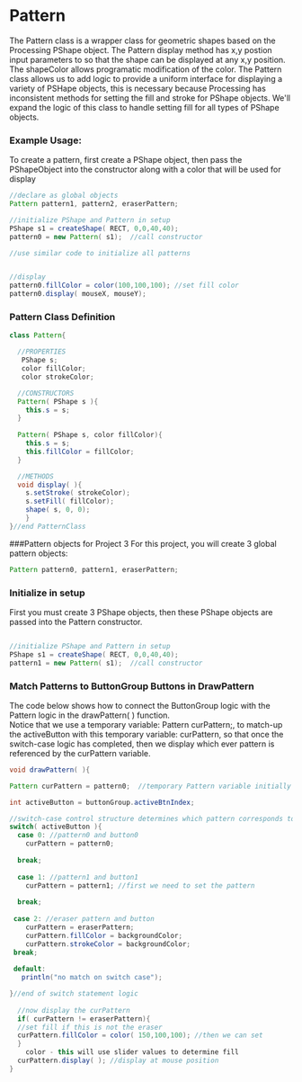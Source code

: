 # Pattern

The Pattern class is a wrapper class for geometric shapes based on the Processing PShape object. The Pattern display method has x,y postion input parameters to so that the shape can be displayed at any x,y position.  The shapeColor allows programatic modification of the color. The Pattern class allows us to add logic to provide a uniform interface for displaying a variety of PSHape objects, this is necessary because Processing has inconsistent methods for setting the fill and stroke for PShape objects.  We'll expand the logic of this class to handle setting fill for all types of PShape objects.

### Example Usage:

To create a pattern, first create a PShape object, then pass the PShapeObject into the constructor along with a color that will be used for display

```java
//declare as global objects
Pattern pattern1, pattern2, eraserPattern;

//initialize PShape and Pattern in setup
PShape s1 = createShape( RECT, 0,0,40,40);
pattern0 = new Pattern( s1);  //call constructor

//use similar code to initialize all patterns


//display 
pattern0.fillColor = color(100,100,100); //set fill color
pattern0.display( mouseX, mouseY);
```

### Pattern Class Definition

```java
class Pattern{

  //PROPERTIES
   PShape s;
   color fillColor;
   color strokeColor;

  //CONSTRUCTORS
  Pattern( PShape s ){
    this.s = s;
  }
    
  Pattern( PShape s, color fillColor){
    this.s = s;
    this.fillColor = fillColor;
  }

  //METHODS
  void display( ){
    s.setStroke( strokeColor);
    s.setFill( fillColor);
    shape( s, 0, 0);
    } 
}//end PatternClass
```

###Pattern objects for Project 3
For this project, you will create 3 global pattern objects:  

```java
Pattern pattern0, pattern1, eraserPattern;
```

### Initialize in setup  
First you must create 3 PShape objects, then these PShape objects are passed into the Pattern constructor.

```java

//initialize PShape and Pattern in setup
PShape s1 = createShape( RECT, 0,0,40,40);
pattern1 = new Pattern( s1);  //call constructor
```

### Match Patterns to ButtonGroup Buttons in DrawPattern
The code below shows how to connect the ButtonGroup logic with the Pattern logic in the drawPattern( ) function.  
Notice that we use a temporary variable: Pattern curPattern;, to match-up the activeButton with this temporary variable: curPattern, so that once the switch-case logic has completed, then we display which ever pattern is referenced by the curPattern variable.

```java
void drawPattern( ){

Pattern curPattern = pattern0;  //temporary Pattern variable initially pointing to the pattern0 object.

int activeButton = buttonGroup.activeBtnIndex;

//switch-case control structure determines which pattern corresponds to the current activeButton
switch( activeButton ){
  case 0: //pattern0 and button0
    curPattern = pattern0;
    
  break;
  
  case 1: //pattern1 and button1
    curPattern = pattern1; //first we need to set the pattern
   
  break;
 
 case 2: //eraser pattern and button
    curPattern = eraserPattern;
    curPattern.fillColor = backgroundColor;
    curPattern.strokeColor = backgroundColor;
 break;
 
 default:
   println("no match on switch case");

}//end of switch statement logic
  
  //now display the curPattern
  if( curPattern != eraserPattern){
  //set fill if this is not the eraser
  curPattern.fillColor = color( 150,100,100); //then we can set 
  }
    color - this will use slider values to determine fill
  curPattern.display( ); //display at mouse position
}
```



